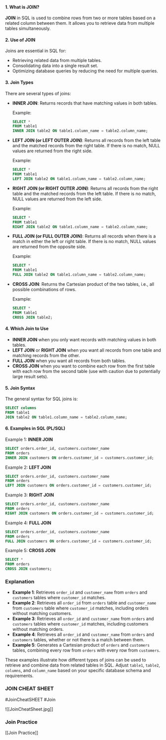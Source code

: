 #### 1. What is JOIN?

**JOIN** in SQL is used to combine rows from two or more tables based on a related column between them. It allows you to retrieve data from multiple tables simultaneously.

#### 2. Use of JOIN

Joins are essential in SQL for:

- Retrieving related data from multiple tables.
- Consolidating data into a single result set.
- Optimizing database queries by reducing the need for multiple queries.

#### 3. Join Types

There are several types of joins:

- **INNER JOIN**: Returns records that have matching values in both tables.
  
  Example:
  ```sql
  SELECT *
  FROM table1
  INNER JOIN table2 ON table1.column_name = table2.column_name;
  ```

- **LEFT JOIN (or LEFT OUTER JOIN)**: Returns all records from the left table and the matched records from the right table. If there is no match, NULL values are returned from the right side.
  
  Example:
  ```sql
  SELECT *
  FROM table1
  LEFT JOIN table2 ON table1.column_name = table2.column_name;
  ```

- **RIGHT JOIN (or RIGHT OUTER JOIN)**: Returns all records from the right table and the matched records from the left table. If there is no match, NULL values are returned from the left side.
  
  Example:
  ```sql
  SELECT *
  FROM table1
  RIGHT JOIN table2 ON table1.column_name = table2.column_name;
  ```

- **FULL JOIN (or FULL OUTER JOIN)**: Returns all records when there is a match in either the left or right table. If there is no match, NULL values are returned from the opposite side.
  
  Example:
  ```sql
  SELECT *
  FROM table1
  FULL JOIN table2 ON table1.column_name = table2.column_name;
  ```

- **CROSS JOIN**: Returns the Cartesian product of the two tables, i.e., all possible combinations of rows.
  
  Example:
  ```sql
  SELECT *
  FROM table1
  CROSS JOIN table2;
  ```

#### 4. Which Join to Use

- **INNER JOIN** when you only want records with matching values in both tables.
- **LEFT JOIN** or **RIGHT JOIN** when you want all records from one table and matching records from the other.
- **FULL JOIN** when you want all records from both tables.
- **CROSS JOIN** when you want to combine each row from the first table with each row from the second table (use with caution due to potentially large result sets).

#### 5. Join Syntax

The general syntax for SQL joins is:

```sql
SELECT columns
FROM table1
JOIN table2 ON table1.column_name = table2.column_name;
```

#### 6. Examples in SQL (PL/SQL)

Example 1: **INNER JOIN**

```sql
SELECT orders.order_id, customers.customer_name
FROM orders
INNER JOIN customers ON orders.customer_id = customers.customer_id;
```

Example 2: **LEFT JOIN**

```sql
SELECT orders.order_id, customers.customer_name
FROM orders
LEFT JOIN customers ON orders.customer_id = customers.customer_id;
```

Example 3: **RIGHT JOIN**

```sql
SELECT orders.order_id, customers.customer_name
FROM orders
RIGHT JOIN customers ON orders.customer_id = customers.customer_id;
```

Example 4: **FULL JOIN**

```sql
SELECT orders.order_id, customers.customer_name
FROM orders
FULL JOIN customers ON orders.customer_id = customers.customer_id;
```

Example 5: **CROSS JOIN**

```sql
SELECT *
FROM orders
CROSS JOIN customers;
```

### Explanation

- **Example 1**: Retrieves `order_id` and `customer_name` from `orders` and `customers` tables where `customer_id` matches.
- **Example 2**: Retrieves all `order_id` from `orders` table and `customer_name` from `customers` table where `customer_id` matches, including orders without matching customers.
- **Example 3**: Retrieves all `order_id` and `customer_name` from `orders` and `customers` tables where `customer_id` matches, including customers without matching orders.
- **Example 4**: Retrieves all `order_id` and `customer_name` from `orders` and `customers` tables, whether or not there is a match between them.
- **Example 5**: Generates a Cartesian product of `orders` and `customers` tables, combining every row from `orders` with every row from `customers`.

These examples illustrate how different types of joins can be used to retrieve and combine data from related tables in SQL. Adjust `table1`, `table2`, `columns`, and `column_name` based on your specific database schema and requirements.

### JOIN CHEAT SHEET

#JoinCheatSHEET #Join

![[JoinCheatSheet.jpg]]

### Join Practice 
[[Join Practice]]